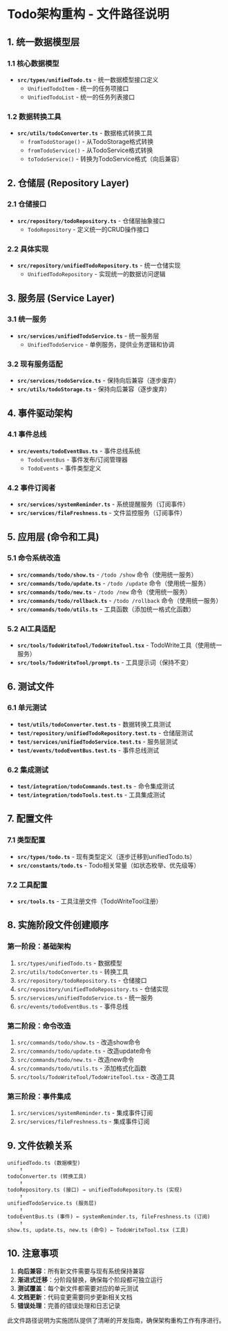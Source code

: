 # Todo架构重构 - 文件路径说明

## 1. 统一数据模型层

### 1.1 核心数据模型
- **`src/types/unifiedTodo.ts`** - 统一数据模型接口定义
  - `UnifiedTodoItem` - 统一的任务项接口
  - `UnifiedTodoList` - 统一的任务列表接口

### 1.2 数据转换工具
- **`src/utils/todoConverter.ts`** - 数据格式转换工具
  - `fromTodoStorage()` - 从TodoStorage格式转换
  - `fromTodoService()` - 从TodoService格式转换  
  - `toTodoService()` - 转换为TodoService格式（向后兼容）

## 2. 仓储层 (Repository Layer)

### 2.1 仓储接口
- **`src/repository/todoRepository.ts`** - 仓储层抽象接口
  - `TodoRepository` - 定义统一的CRUD操作接口

### 2.2 具体实现
- **`src/repository/unifiedTodoRepository.ts`** - 统一仓储实现
  - `UnifiedTodoRepository` - 实现统一的数据访问逻辑

## 3. 服务层 (Service Layer)

### 3.1 统一服务
- **`src/services/unifiedTodoService.ts`** - 统一服务层
  - `UnifiedTodoService` - 单例服务，提供业务逻辑和协调

### 3.2 现有服务适配
- **`src/services/todoService.ts`** - 保持向后兼容（逐步废弃）
- **`src/utils/todoStorage.ts`** - 保持向后兼容（逐步废弃）

## 4. 事件驱动架构

### 4.1 事件总线
- **`src/events/todoEventBus.ts`** - 事件总线系统
  - `TodoEventBus` - 事件发布/订阅管理器
  - `TodoEvents` - 事件类型定义

### 4.2 事件订阅者
- **`src/services/systemReminder.ts`** - 系统提醒服务（订阅事件）
- **`src/services/fileFreshness.ts`** - 文件监控服务（订阅事件）

## 5. 应用层 (命令和工具)

### 5.1 命令系统改造
- **`src/commands/todo/show.ts`** - `/todo /show` 命令（使用统一服务）
- **`src/commands/todo/update.ts`** - `/todo /update` 命令（使用统一服务）
- **`src/commands/todo/new.ts`** - `/todo /new` 命令（使用统一服务）
- **`src/commands/todo/rollback.ts`** - `/todo /rollback` 命令（使用统一服务）
- **`src/commands/todo/utils.ts`** - 工具函数（添加统一格式化函数）

### 5.2 AI工具适配
- **`src/tools/TodoWriteTool/TodoWriteTool.tsx`** - TodoWrite工具（使用统一服务）
- **`src/tools/TodoWriteTool/prompt.ts`** - 工具提示词（保持不变）

## 6. 测试文件

### 6.1 单元测试
- **`test/utils/todoConverter.test.ts`** - 数据转换工具测试
- **`test/repository/unifiedTodoRepository.test.ts`** - 仓储层测试
- **`test/services/unifiedTodoService.test.ts`** - 服务层测试
- **`test/events/todoEventBus.test.ts`** - 事件总线测试

### 6.2 集成测试
- **`test/integration/todoCommands.test.ts`** - 命令集成测试
- **`test/integration/todoTools.test.ts`** - 工具集成测试

## 7. 配置文件

### 7.1 类型配置
- **`src/types/todo.ts`** - 现有类型定义（逐步迁移到unifiedTodo.ts）
- **`src/constants/todo.ts`** - Todo相关常量（如状态枚举、优先级等）

### 7.2 工具配置
- **`src/tools.ts`** - 工具注册文件（TodoWriteTool注册）

## 8. 实施阶段文件创建顺序

### 第一阶段：基础架构
1. `src/types/unifiedTodo.ts` - 数据模型
2. `src/utils/todoConverter.ts` - 转换工具
3. `src/repository/todoRepository.ts` - 仓储接口
4. `src/repository/unifiedTodoRepository.ts` - 仓储实现
5. `src/services/unifiedTodoService.ts` - 统一服务
6. `src/events/todoEventBus.ts` - 事件总线

### 第二阶段：命令改造
1. `src/commands/todo/show.ts` - 改造show命令
2. `src/commands/todo/update.ts` - 改造update命令
3. `src/commands/todo/new.ts` - 改造new命令
4. `src/commands/todo/utils.ts` - 添加格式化函数
5. `src/tools/TodoWriteTool/TodoWriteTool.tsx` - 改造工具

### 第三阶段：事件集成
1. `src/services/systemReminder.ts` - 集成事件订阅
2. `src/services/fileFreshness.ts` - 集成事件订阅

## 9. 文件依赖关系

```
unifiedTodo.ts (数据模型)
    ↑
todoConverter.ts (转换工具)
    ↑
todoRepository.ts (接口) → unifiedTodoRepository.ts (实现)
    ↑
unifiedTodoService.ts (服务层)
    ↑
todoEventBus.ts (事件) ← systemReminder.ts, fileFreshness.ts (订阅)
    ↑
show.ts, update.ts, new.ts (命令) ← TodoWriteTool.tsx (工具)
```

## 10. 注意事项

1. **向后兼容**：所有新文件需要与现有系统保持兼容
2. **渐进式迁移**：分阶段替换，确保每个阶段都可独立运行
3. **测试覆盖**：每个新文件都需要对应的单元测试
4. **文档更新**：代码变更需要同步更新相关文档
5. **错误处理**：完善的错误处理和日志记录

此文件路径说明为实施团队提供了清晰的开发指南，确保架构重构工作有序进行。